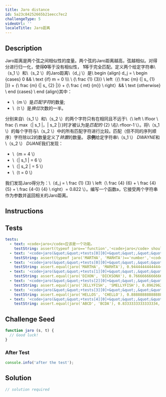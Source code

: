 ```yaml
---
title: Jaro distance
id: 5a23c84252665b21eecc7ec2
challengeType: 5
videoUrl: ''
localeTitle: Jaro距离
---
```


## Description
<section id="description"> Jaro距离是两个弦之间相似性的度量。两个弦的Jaro距离越高，弦越相似。对得分进行归一化，使得<b>0</b>等于没有相似性， <b>1</b>等于完全匹配。定义两个给定字符串\（s_1 \）和\（s_2 \）的Jaro距离\（d_j \）是\ begin {align} d_j = \ begin {cases} 0 &amp;&amp; \ text {if} m = 0 \\\ \ {\ frac {1} {3}} \ left（{\ frac {m} {| s_ {1} |}} + {\ frac {m} {| s_ {2} |}} + {\ frac { mt} {m}} \ right）&amp;&amp; \ text {otherwise} \ end {cases} \ end {align}其中： <ul><li> \（m \）是<i>匹配字符</i>的数量; </li><li> \（t \）是<i>换位</i>次数的一半。 </li></ul>分别来自\（s_1 \）和\（s_2 \）的两个字符只有在相同且不远于\（\ left \ lfloor \ frac {\ max（| s_1 |，| s_2 |）}时才被认为是<i>匹配的</i> {2} \右\ rfloor-1 \）。将\（s_1 \）的每个字符与\（s_2 \）中的所有匹配字符进行比较。匹配（但不同的序列顺序）字符除以2的数量定义了<i>转置</i>的数量。 <b>示例</b>给定字符串\（s_1 \） <i>DWAYNE</i>和\（s_2 \） <i>DUANE</i>我们发现： <ul><li> \（m = 4 \） </li><li> \（| s_1 | = 6 \） </li><li> \（| s_2 | = 5 \） </li><li> \（t = 0 \） </li></ul>我们发现Jaro得分为：\（d_j = \ frac {1} {3} \ left（\ frac {4} {6} + \ frac {4} {5} + \ frac {4-0} {4} \ right）= 0.822 \）。编写一个函数a，它接受两个字符串作为参数并返回相关的Jaro距离。 </section>

## Instructions
<section id="instructions">
</section>

## Tests
<section id='tests'>

```yml
tests:
  - text: <code>jaro</code>应该是一个功能。
    testString: assert(typeof jaro=='function','<code>jaro</code> should be a function.');
  - text: '<code>jaro(&quot;&quot;+tests[0][0]+&quot;&quot;,&quot;&quot;+tests[0][1]+&quot;&quot;)</code>应返回一个数字。'
    testString: assert(typeof jaro('MARTHA', 'MARHTA')=='number','<code>jaro()</code> should return a number.');
  - text: '<code>jaro(&quot;&quot;+tests[0][0]+&quot;&quot;,&quot;&quot;+tests[0][1]+&quot;&quot;)</code>应该返回<code>&quot;+results[0]+&quot;</code> 。'
    testString: assert.equal(jaro('MARTHA', 'MARHTA'), 0.9444444444444445,'<code>jaro("MARTHA", "MARHTA")</code> should return <code>0.9444444444444445</code>.');
  - text: '<code>jaro(&quot;&quot;+tests[1][0]+&quot;&quot;,&quot;&quot;+tests[1][1]+&quot;&quot;)</code>应返回<code>&quot;+results[1]+&quot;</code> 。'
    testString: assert.equal(jaro('DIXON', 'DICKSONX'), 0.7666666666666666,'<code>jaro("DIXON", "DICKSONX")</code> should return <code>0.7666666666666666</code>.');
  - text: '<code>jaro(&quot;&quot;+tests[2][0]+&quot;&quot;,&quot;&quot;+tests[2][1]+&quot;&quot;)</code>应返回<code>&quot;+results[2]+&quot;</code> 。'
    testString: assert.equal(jaro('JELLYFISH', 'SMELLYFISH'), 0.8962962962962964,'<code>jaro("JELLYFISH", "SMELLYFISH")</code> should return <code>0.8962962962962964</code>.');
  - text: '<code>jaro(&quot;&quot;+tests[3][0]+&quot;&quot;,&quot;&quot;+tests[3][1]+&quot;&quot;)</code>应返回<code>&quot;+results[3]+&quot;</code> 。'
    testString: assert.equal(jaro('HELLOS', 'CHELLO'), 0.888888888888889,'<code>jaro("HELLOS", "CHELLO")</code> should return <code>0.888888888888889</code>.');
  - text: '<code>jaro(&quot;&quot;+tests[4][0]+&quot;&quot;,&quot;&quot;+tests[4][1]+&quot;&quot;)</code>应该返回<code>&quot;+results[4]+&quot;</code> 。'
    testString: assert.equal(jaro('ABCD', 'BCDA'), 0.8333333333333334,'<code>jaro("ABCD", "BCDA")</code> should return <code>0.8333333333333334</code>.');

```

</section>

## Challenge Seed
<section id='challengeSeed'>

<div id='js-seed'>

```js
function jaro (s, t) {
  // Good luck!
}

```

</div>


### After Test
<div id='js-teardown'>

```js
console.info('after the test');
```

</div>

</section>

## Solution
<section id='solution'>

```js
// solution required
```
</section>
